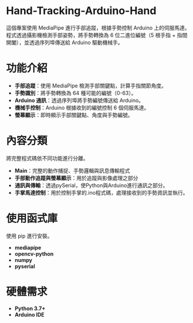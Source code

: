 # Hand-Tracking-Arduino-Hand
這個專案使用 MediaPipe 進行手部追蹤，根據手勢控制 Arduino 上的伺服馬達。程式透過攝影機檢測手部姿勢，將手勢轉換為 6 位二進位編號（5 根手指 + 指間開闔），並透過序列埠傳送給 Arduino 驅動機械手。
# 功能介紹
- **手部追蹤**：使用 MediaPipe 檢測手部關鍵點，計算手指關節角度。
- **手勢識別**：將手勢轉換為 64 種可能的編號（0-63）。
- **Arduino 通訊**：透過序列埠將手勢編號傳送給 Arduino。
- **機械手控制**：Arduino 根據收到的編號控制 6 個伺服馬達。
- **螢幕顯示**：即時顯示手部關鍵點、角度與手勢編號。
# 內容分類
將完整程式碼依不同功能進行分離。
- **Main**：完整的動作捕捉、手勢邏輯與訊息傳輸程式
- **手部動作追蹤與螢幕顯示**：用於追蹤與影像處理之部分
- **通訊與傳輸**：透過pySerial，使Python與Arduino進行通訊之部分。
- **手掌馬達控制**：用於控制手掌的.ino程式碼，處理接收到的手勢資訊並執行。
# 使用函式庫
使用 pip 進行安裝。
- **mediapipe**
- **opencv-python**
- **numpy**
- **pyserial**
# 硬體需求
- **Python 3.7+**
- **Arduino IDE**
